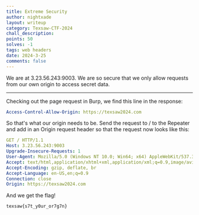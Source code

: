 ```yaml
---
title: Extreme Security
author: nightxade
layout: writeup
category: Texsaw-CTF-2024
chall_description:
points: 50
solves: -1
tags: web headers
date: 2024-3-25
comments: false
---
```


We are at 3.23.56.243:9003. We are so secure that we only allow requests from our own origin to access secret data.  

---

Checking out the page request in Burp, we find this line in the response:  

```yaml
Access-Control-Allow-Origin: https://texsaw2024.com
```

So that's what our origin needs to be. Send the request to / to the Repeater and add in an Origin request header so that the request now looks like this:  

```yaml
GET / HTTP/1.1
Host: 3.23.56.243:9003
Upgrade-Insecure-Requests: 1
User-Agent: Mozilla/5.0 (Windows NT 10.0; Win64; x64) AppleWebKit/537.36 (KHTML, like Gecko) Chrome/122.0.6261.112 Safari/537.36
Accept: text/html,application/xhtml+xml,application/xml;q=0.9,image/avif,image/webp,image/apng,*/*;q=0.8,application/signed-exchange;v=b3;q=0.7
Accept-Encoding: gzip, deflate, br
Accept-Language: en-US,en;q=0.9
Connection: close
Origin: https://texsaw2024.com
```

And we get the flag!  

    texsaw{s7t_y0ur_or7g7n}
